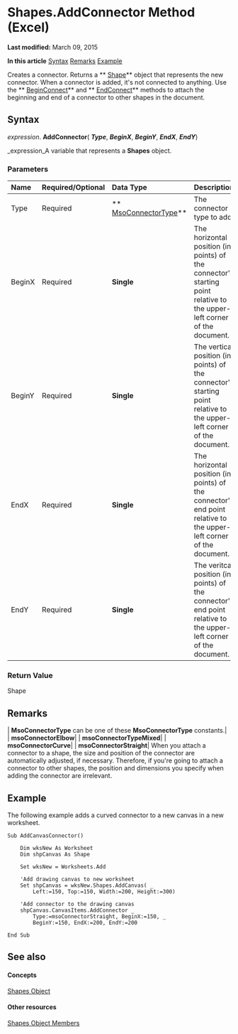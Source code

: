 
# Shapes.AddConnector Method (Excel)

 **Last modified:** March 09, 2015

 **In this article**
 [Syntax](#sectionSection0)
 [Remarks](#sectionSection1)
 [Example](#sectionSection2)


Creates a connector. Returns a  ** [Shape](8f01fcd1-b7d9-5216-2de5-40fb6648a403.md)** object that represents the new connector. When a connector is added, it's not connected to anything. Use the ** [BeginConnect](f2539299-1b35-7cf9-d315-9df76299fc8b.md)** and ** [EndConnect](c8cc392c-8a54-99ed-ffdd-e5173792408f.md)** methods to attach the beginning and end of a connector to other shapes in the document.


## Syntax
<a name="sectionSection0"> </a>

 _expression_. **AddConnector**( **_Type_**,  **_BeginX_**,  **_BeginY_**,  **_EndX_**,  **_EndY_**)

 _expression_A variable that represents a  **Shapes** object.


### Parameters



|**Name**|**Required/Optional**|**Data Type**|**Description**|
|:-----|:-----|:-----|:-----|
|Type|Required| ** [MsoConnectorType](http://msdn.microsoft.com/library/2c67963f-5cb3-295d-fdf4-df33a283f1af%28Office.15%29.aspx)**|The connector type to add.|
|BeginX|Required| **Single**|The horizontal position (in points) of the connector's starting point relative to the upper-left corner of the document.|
|BeginY|Required| **Single**|The vertical position (in points) of the connector's starting point relative to the upper-left corner of the document.|
|EndX|Required| **Single**|The horizontal position (in points) of the connector's end point relative to the upper-left corner of the document.|
|EndY|Required| **Single**|The veritcal position (in points) of the connector's end point relative to the upper-left corner of the document.|

### Return Value

Shape


## Remarks
<a name="sectionSection1"> </a>



| **MsoConnectorType** can be one of these **MsoConnectorType** constants.|
| **msoConnectorElbow**|
| **msoConnectorTypeMixed**|
| **msoConnectorCurve**|
| **msoConnectorStraight**|
When you attach a connector to a shape, the size and position of the connector are automatically adjusted, if necessary. Therefore, if you're going to attach a connector to other shapes, the position and dimensions you specify when adding the connector are irrelevant.


## Example
<a name="sectionSection2"> </a>

The following example adds a curved connector to a new canvas in a new worksheet.


```
Sub AddCanvasConnector() 
 
    Dim wksNew As Worksheet 
    Dim shpCanvas As Shape 
 
    Set wksNew = Worksheets.Add 
 
    'Add drawing canvas to new worksheet 
    Set shpCanvas = wksNew.Shapes.AddCanvas( _ 
        Left:=150, Top:=150, Width:=200, Height:=300) 
 
    'Add connector to the drawing canvas 
    shpCanvas.CanvasItems.AddConnector _ 
        Type:=msoConnectorStraight, BeginX:=150, _ 
        BeginY:=150, EndX:=200, EndY:=200 
 
End Sub
```


## See also
<a name="sectionSection2"> </a>


#### Concepts


 [Shapes Object](f9c6548c-d028-1b70-a11c-c4b45ff19177.md)
#### Other resources


 [Shapes Object Members](f5d0be42-46cc-2916-8953-401e50a5cef7.md)
